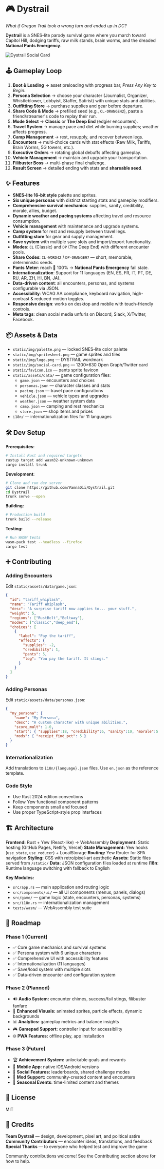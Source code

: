 # 🎮 Dystrail

*What if Oregon Trail took a wrong turn and ended up in DC?*

**Dystrail** is a SNES-lite parody survival game where you march toward Capitol Hill, dodging tariffs, raw milk stands, brain worms, and the dreaded **National Pants Emergency**.

![Dystrail Social Card](static/img/social-card.png)

## 🕹️ Gameplay Loop
1. **Boot & Loading** → asset preloading with progress bar, *Press Any Key to Begin*.
2. **Persona Selection** → choose your character (Journalist, Organizer, Whistleblower, Lobbyist, Staffer, Satirist) with unique stats and abilities.
3. **Outfitting Store** → purchase supplies and gear before departure.
4. **Share Code & Mode** → prefilled seed (e.g., `CL-ORANGE42`), paste a friend/streamer's code to replay their run.
5. **Mode Select** → **Classic** or **The Deep End** (edgier encounters).
6. **Travel System** → manage pace and diet while burning supplies; weather affects progress.
7. **Camp Management** → rest, resupply, and recover between legs.
8. **Encounters** → multi-choice cards with stat effects (Raw Milk, Tariffs, Brain Worms, 5G towers, etc.).
9. **Executive Orders** → rotating global debuffs affecting gameplay.
10. **Vehicle Management** → maintain and upgrade your transportation.
11. **Filibuster Boss** → multi-phase final challenge.
12. **Result Screen** → detailed ending with stats and **shareable seed**.

## ✨ Features
- **SNES-lite 16-bit style** palette and sprites.
- **Six unique personas** with distinct starting stats and gameplay modifiers.
- **Comprehensive survival mechanics**: supplies, sanity, credibility, morale, allies, budget.
- **Dynamic weather and pacing systems** affecting travel and resource consumption.
- **Vehicle management** with maintenance and upgrade systems.
- **Camp system** for rest and resupply between travel legs.
- **Outfitting store** for gear and supply management.
- **Save system** with multiple save slots and import/export functionality.
- **Modes**: `CL` (Classic) and `DP` (The Deep End) with different encounter pools.
- **Share Codes**: `CL-WORD42` / `DP-ORANGE97` — short, memorable, deterministic seeds.
- **Pants Meter**: reach 💩 100% → **National Pants Emergency** fail state.
- **Internationalization**: Support for 11 languages (EN, ES, FR, IT, PT, DE, RU, AR, ZH, HI, BN, JA).
- **Data-driven content**: all encounters, personas, and systems configurable via JSON.
- **Accessibility**: WCAG AA compliance, keyboard navigation, high-contrast & reduced-motion toggles.
- **Responsive design**: works on desktop and mobile with touch-friendly controls.
- **Meta tags**: clean social media unfurls on Discord, Slack, X/Twitter, Facebook.

## 📦 Assets & Data
- `static/img/palette.png` — locked SNES-lite color palette
- `static/img/spritesheet.png` — game sprites and tiles
- `static/img/logo.png` — DYSTRAIL wordmark
- `static/img/social-card.png` — 1200×630 Open Graph/Twitter card
- `static/favicon.ico` — pants sprite favicon
- `static/assets/data/` — game configuration files:
  - `game.json` — encounters and choices
  - `personas.json` — character classes and stats
  - `pacing.json` — travel pace configurations
  - `vehicle.json` — vehicle types and upgrades
  - `weather.json` — weather system data
  - `camp.json` — camping and rest mechanics
  - `store.json` — shop items and prices
- `i18n/` — internationalization files for 11 languages

## 🛠 Dev Setup
**Prerequisites:**
```bash
# Install Rust and required targets
rustup target add wasm32-unknown-unknown
cargo install trunk
```

**Development:**
```bash
# Clone and run dev server
git clone https://github.com/VannaDii/Dystrail.git
cd Dystrail
trunk serve --open
```

**Building:**
```bash
# Production build
trunk build --release
```

**Testing:**
```bash
# Run WASM tests
wasm-pack test --headless --firefox
cargo test
```

## ➕ Contributing

### Adding Encounters
Edit `static/assets/data/game.json`:
```json
{
  "id": "tariff_whiplash",
  "name": "Tariff Whiplash",
  "desc": "A surprise tariff now applies to... your stuff.",
  "weight": 5,
  "regions": ["RustBelt","Beltway"],
  "modes": ["classic","deep_end"],
  "choices": [
    {
      "label": "Pay the tariff",
      "effects": {
        "supplies": -2,
        "credibility": 1,
        "pants": 5,
        "log": "You pay the tariff. It stings."
      }
    }
  ]
}
```

### Adding Personas
Edit `static/assets/data/personas.json`:
```json
{
  "my_persona": {
    "name": "My Persona",
    "desc": "A custom character with unique abilities.",
    "score_mult": 1.0,
    "start": { "supplies":18, "credibility":6, "sanity":10, "morale":5, "allies":1, "budget":110 },
    "mods": { "receipt_find_pct": 5 }
  }
}
```

### Internationalization
Add translations to `i18n/{language}.json` files. Use `en.json` as the reference template.

### Code Style
- Use Rust 2024 edition conventions
- Follow Yew functional component patterns
- Keep components small and focused
- Use proper TypeScript-style prop interfaces

## 🏗️ Architecture

**Frontend:** Rust + Yew (React-like) → WebAssembly
**Deployment:** Static hosting (GitHub Pages, Netlify, Vercel)
**State Management:** Yew hooks (`use_state`, `use_reducer`) + LocalStorage
**Routing:** Yew Router for SPA navigation
**Styling:** CSS with retro/pixel-art aesthetic
**Assets:** Static files served from `/static/`
**Data:** JSON configuration files loaded at runtime
**I18n:** Runtime language switching with fallback to English

**Key Modules:**
- `src/app.rs` — main application and routing logic
- `src/components/ui/` — all UI components (menus, panels, dialogs)
- `src/game/` — game logic (state, encounters, personas, systems)
- `src/i18n.rs` — internationalization management
- `tests/wasm/` — WebAssembly test suite

## 🚀 Roadmap

### Phase 1 (Current)
- ✅ Core game mechanics and survival systems
- ✅ Persona system with 6 unique characters
- ✅ Comprehensive UI with accessibility features
- ✅ Internationalization (11 languages)
- ✅ Save/load system with multiple slots
- ✅ Data-driven encounter and configuration system

### Phase 2 (Planned)
- 🔊 **Audio System:** encounter chimes, success/fail stings, filibuster fanfare
- 🎨 **Enhanced Visuals:** animated sprites, particle effects, dynamic backgrounds
- 📊 **Analytics:** gameplay metrics and balance insights
- 🎮 **Gamepad Support:** controller input for accessibility
- 🌐 **PWA Features:** offline play, app installation

### Phase 3 (Future)
- 🏆 **Achievement System:** unlockable goals and rewards
- 📱 **Mobile App:** native iOS/Android versions
- 🔗 **Social Features:** leaderboards, shared challenge modes
- 🎯 **Mod Support:** community-created content and encounters
- 🎪 **Seasonal Events:** time-limited content and themes

## 📜 License
MIT

## 👥 Credits
**Team Dystrail** — design, development, pixel art, and political satire
**Community Contributors** — encounter ideas, translations, and feedback
**Special Thanks** — to everyone who helped test and improve the game

Community contributions welcome! See the Contributing section above for how to help.